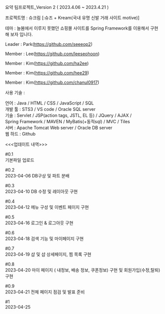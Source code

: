 요약
팀프로젝트_Version 2 ( 2023.4.06 ~ 2023.4.21 )

프로젝트명 : 슈크림 [:슈즈 + Kream(국내 유명 신발 거래 사이트 motive)]

테마 : 늘봄에서 이루지 못했던 쇼핑몰 사이트를 Spring Framework를 이용해서 구현해 보자 입니다.

Leader : Park(https://github.com/seeeop2)

Member : Lee(https://github.com/leeseohoon)

Member : Kim(https://github.com/ha2ee)

Member : Kim(https://github.com/hee29)

Member : Kim(https://github.com/chanul0917)

사용 기술 :

언어      : Java / HTML / CSS / JavaScript / SQL<br>
개발 툴 :  STS3 / VS code / Oracle SQL server <br>
기술      : Servlet / JSP(action tags, JSTL, EL 등) / JQuery / AJAX /  <br>
               Spring Framework / MAVEN / MyBatis(+동적sql) / MVC / Tiles<br>
서버      : Apache Tomcat Web server / Oracle DB server<br>
웹 하드  : Github<br>

<<<업데이트 내역>>>

#0.1<br>
기본파일 업로드

#0.2<br>
2023-04-06
DB구상 및 파트 분배

#0.3<br>
2023-04-10
DB 수정 및 레이아웃 구현

#0.4<br>
2023-04-12
메뉴 구성 및 이벤트 페이지 구현

#0.5<br>
2023-04-16
로그인 & 로그아웃 구현

#0.6<br>
2023-04-18
검색 기능 및 마이페이지 구현

#0.7<br>
2023-04-19
샵 및 샵 상세페이지, 찜 목록 구현

#0.8<br>
2023-04-20
마이 페이지 ( 내정보, 배송 정보, 쿠폰정보) 구현 및 회원가입(수정,탈퇴) 구현

#0.9<br>
2023-04-21
전체 페이지 점검 및 발표 준비

#1<br>
2023-04-25
